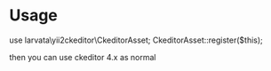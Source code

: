 Usage
===

use larvata\yii2ckeditor\CkeditorAsset;
CkeditorAsset::register($this);


then you can use ckeditor 4.x as normal


